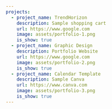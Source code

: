 ```yaml
---
projects:
  - project_name: TrendHorizon
    description: Sample shopping cart
    url: https://www.google.com
    image: assets/portfolio-1.png
    is_show: true
  - project_name: Graphic Design
    description: Portfolio Website
    url: https://www.google.com
    image: assets/portfolio-2.png
    is_show: true
  - project_name: Calendar Template
    description: Sample Canva
    url: https://www.canva.com
    image: assets/portfolio-3.png
    is_show: true
---
```

